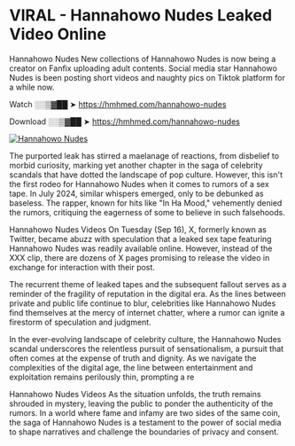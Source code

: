 # VIRAL - Hannahowo Nudes Leaked Video Online

Hannahowo Nudes New collections of Hannahowo Nudes is now being a creator on Fanfix uploading adult contents. Social media star Hannahowo Nudes is been posting short videos and naughty pics on Tiktok platform for a while now.

Watch ░░▒▓██ ➤ https://hmhmed.com/hannahowo-nudes

Download ░░▒▓██ ➤ https://hmhmed.com/hannahowo-nudes

[![Hannahowo Nudes](https://i.imgur.com/dJHk4Zq.gif)](https://hmhmed.com/hannahowo-nudes)

The purported leak has stirred a maelanage of reactions, from disbelief to morbid curiosity, marking yet another chapter in the saga of celebrity scandals that have dotted the landscape of pop culture. However, this isn't the first rodeo for Hannahowo Nudes when it comes to rumors of a sex tape. In July 2024, similar whispers emerged, only to be debunked as baseless. The rapper, known for hits like "In Ha Mood," vehemently denied the rumors, critiquing the eagerness of some to believe in such falsehoods.

Hannahowo Nudes Videos
On Tuesday (Sep 16), X, formerly known as Twitter, became abuzz with speculation that a leaked sex tape featuring Hannahowo Nudes was readily available online. However, instead of the XXX clip, there are dozens of X pages promising to release the video in exchange for interaction with their post.

The recurrent theme of leaked tapes and the subsequent fallout serves as a reminder of the fragility of reputation in the digital era. As the lines between private and public life continue to blur, celebrities like Hannahowo Nudes find themselves at the mercy of internet chatter, where a rumor can ignite a firestorm of speculation and judgment.

In the ever-evolving landscape of celebrity culture, the Hannahowo Nudes scandal underscores the relentless pursuit of sensationalism, a pursuit that often comes at the expense of truth and dignity. As we navigate the complexities of the digital age, the line between entertainment and exploitation remains perilously thin, prompting a re

Hannahowo Nudes Videos
As the situation unfolds, the truth remains shrouded in mystery, leaving the public to ponder the authenticity of the rumors. In a world where fame and infamy are two sides of the same coin, the saga of Hannahowo Nudes is a testament to the power of social media to shape narratives and challenge the boundaries of privacy and consent.